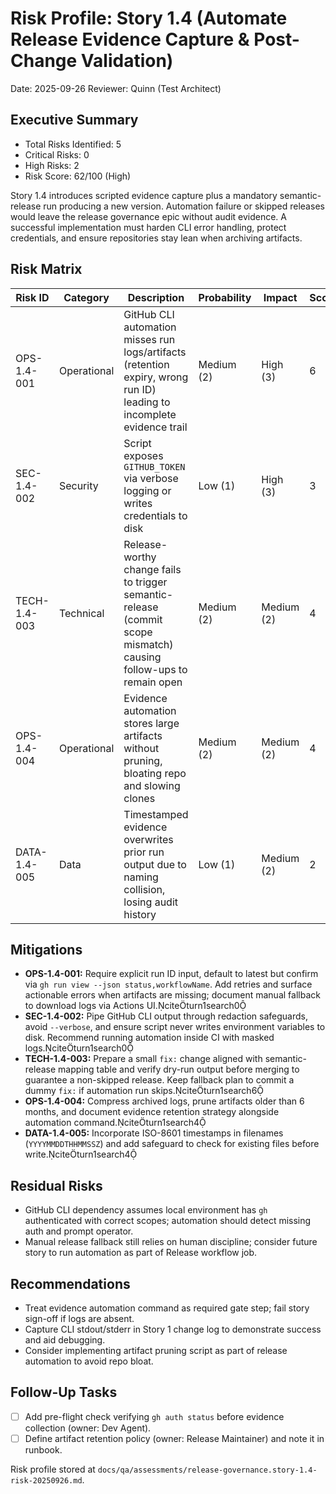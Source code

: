 # Risk Profile: Story 1.4 (Automate Release Evidence Capture & Post-Change Validation)

Date: 2025-09-26
Reviewer: Quinn (Test Architect)

## Executive Summary

- Total Risks Identified: 5
- Critical Risks: 0
- High Risks: 2
- Risk Score: 62/100 (High)

Story 1.4 introduces scripted evidence capture plus a mandatory semantic-release run producing a new version. Automation failure or skipped releases would leave the release governance epic without audit evidence. A successful implementation must harden CLI error handling, protect credentials, and ensure repositories stay lean when archiving artifacts.

## Risk Matrix

| Risk ID      | Category    | Description                                                                                                           | Probability | Impact     | Score | Priority |
| ------------ | ----------- | --------------------------------------------------------------------------------------------------------------------- | ----------- | ---------- | ----- | -------- |
| OPS-1.4-001  | Operational | GitHub CLI automation misses run logs/artifacts (retention expiry, wrong run ID) leading to incomplete evidence trail | Medium (2)  | High (3)   | 6     | High     |
| SEC-1.4-002  | Security    | Script exposes `GITHUB_TOKEN` via verbose logging or writes credentials to disk                                       | Low (1)     | High (3)   | 3     | Medium   |
| TECH-1.4-003 | Technical   | Release-worthy change fails to trigger semantic-release (commit scope mismatch) causing follow-ups to remain open     | Medium (2)  | Medium (2) | 4     | Medium   |
| OPS-1.4-004  | Operational | Evidence automation stores large artifacts without pruning, bloating repo and slowing clones                          | Medium (2)  | Medium (2) | 4     | Medium   |
| DATA-1.4-005 | Data        | Timestamped evidence overwrites prior run output due to naming collision, losing audit history                        | Low (1)     | Medium (2) | 2     | Low      |

## Mitigations

- **OPS-1.4-001:** Require explicit run ID input, default to latest but confirm via `gh run view --json status,workflowName`. Add retries and surface actionable errors when artifacts are missing; document manual fallback to download logs via Actions UI.citeturn1search0
- **SEC-1.4-002:** Pipe GitHub CLI output through redaction safeguards, avoid `--verbose`, and ensure script never writes environment variables to disk. Recommend running automation inside CI with masked logs.citeturn1search0
- **TECH-1.4-003:** Prepare a small `fix:` change aligned with semantic-release mapping table and verify dry-run output before merging to guarantee a non-skipped release. Keep fallback plan to commit a dummy `fix:` if automation run skips.citeturn1search6
- **OPS-1.4-004:** Compress archived logs, prune artifacts older than 6 months, and document evidence retention strategy alongside automation command.citeturn1search4
- **DATA-1.4-005:** Incorporate ISO-8601 timestamps in filenames (`YYYYMMDDTHHMMSSZ`) and add safeguard to check for existing files before write.citeturn1search4

## Residual Risks

- GitHub CLI dependency assumes local environment has `gh` authenticated with correct scopes; automation should detect missing auth and prompt operator.
- Manual release fallback still relies on human discipline; consider future story to run automation as part of Release workflow job.

## Recommendations

- Treat evidence automation command as required gate step; fail story sign-off if logs are absent.
- Capture CLI stdout/stderr in Story 1 change log to demonstrate success and aid debugging.
- Consider implementing artifact pruning script as part of release automation to avoid repo bloat.

## Follow-Up Tasks

- [ ] Add pre-flight check verifying `gh auth status` before evidence collection (owner: Dev Agent).
- [ ] Define artifact retention policy (owner: Release Maintainer) and note it in runbook.

Risk profile stored at `docs/qa/assessments/release-governance.story-1.4-risk-20250926.md`.

